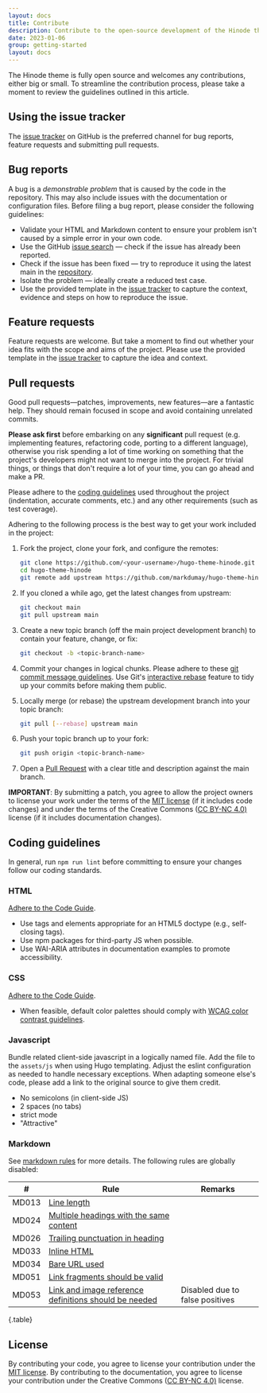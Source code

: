 ```yaml
---
layout: docs
title: Contribute
description: Contribute to the open-source development of the Hinode theme.
date: 2023-01-06
group: getting-started
layout: docs
---
```


The Hinode theme is fully open source and welcomes any contributions, either big or small. To streamline the contribution process, please take a moment to review the guidelines outlined in this article.

## Using the issue tracker

The [issue tracker][issue_tracker] on GitHub is the preferred channel for bug reports, feature requests and submitting pull requests.

## Bug reports

A bug is a *demonstrable problem* that is caused by the code in the repository. This may also include issues with the documentation or configuration files. Before filing a bug report, please consider the following guidelines:

- Validate your HTML and Markdown content to ensure your problem isn't caused by a simple error in your own code.
- Use the GitHub [issue search][issue_tracker] — check if the issue has already been reported.
- Check if the issue has been fixed — try to reproduce it using the latest main in the [repository][repository].
- Isolate the problem — ideally create a reduced test case.
- Use the provided template in the [issue tracker][issue_tracker] to capture the context, evidence and steps on how to reproduce the issue.

## Feature requests

Feature requests are welcome. But take a moment to find out whether your idea fits with the scope and aims of the project. Please use the provided template in the [issue tracker][issue_tracker] to capture the idea and context.

## Pull requests

Good pull requests—patches, improvements, new features—are a fantastic help. They should remain focused in scope and avoid containing unrelated commits.

**Please ask first** before embarking on any **significant** pull request (e.g. implementing features, refactoring code, porting to a different language), otherwise you risk spending a lot of time working on something that the project's developers might not want to merge into the project. For trivial things, or things that don't require a lot of your time, you can go ahead and make a PR.

Please adhere to the [coding guidelines](#coding-guidelines) used throughout the project (indentation, accurate comments, etc.) and any other requirements (such as test coverage).

Adhering to the following process is the best way to get your work included in the project:

1. Fork the project, clone your fork, and configure the remotes:

    ```bash
    git clone https://github.com/<your-username>/hugo-theme-hinode.git
    cd hugo-theme-hinode
    git remote add upstream https://github.com/markdumay/hugo-theme-hinode
    ```

1. If you cloned a while ago, get the latest changes from upstream:

    ```bash
    git checkout main
    git pull upstream main
    ```

1. Create a new topic branch (off the main project development branch) to contain your feature, change, or fix:

    ```bash
    git checkout -b <topic-branch-name>
    ```

1. Commit your changes in logical chunks. Please adhere to these [git commit message guidelines][commit_message]. Use Git's [interactive rebase][github_rebase] feature to tidy up your commits before making them public.

1. Locally merge (or rebase) the upstream development branch into your topic branch:

    ```bash
    git pull [--rebase] upstream main
    ```

1. Push your topic branch up to your fork:

    ```bash
    git push origin <topic-branch-name>
    ```

1. Open a [Pull Request][github_pr] with a clear title and description against the main branch.

**IMPORTANT**: By submitting a patch, you agree to allow the project owners to license your work under the terms of the [MIT license][license] (if it includes code changes) and under the terms of the Creative Commons ([CC BY-NC 4.0)][cc-by-nc-4.0] license (if it includes documentation changes).

## Coding guidelines

In general, run `npm run lint` before committing to ensure your changes follow our coding standards.

### HTML

[Adhere to the Code Guide][html_codeguide].

- Use tags and elements appropriate for an HTML5 doctype (e.g., self-closing tags).
- Use npm packages for third-party JS when possible.
- Use WAI-ARIA attributes in documentation examples to promote accessibility.

### CSS

[Adhere to the Code Guide][css_codeguide].

- When feasible, default color palettes should comply with [WCAG color contrast guidelines][wcag_contrast].

### Javascript

Bundle related client-side javascript in a logically named file. Add the file to the `assets/js` when using Hugo templating. Adjust the eslint configuration as needed to handle necessary exceptions. When adapting someone else's code, please add a link to the original source to give them credit.

- No semicolons (in client-side JS)
- 2 spaces (no tabs)
- strict mode
- "Attractive"

### Markdown

See [markdown rules][markdown_rules] for more details. The following rules are globally disabled:

| #     | Rule | Remarks |
|-------|-------------------------------------------------------------------------|---------------------------------|
| MD013 | [Line length][markdown_md013]                                           | |
| MD024 | [Multiple headings with the same content][markdown_md024]               | |
| MD026 | [Trailing punctuation in heading][markdown_md026]                       | |
| MD033 | [Inline HTML][markdown_md033]                                           | |
| MD034 | [Bare URL used][markdown_md034]                                         | |
| MD051 | [Link fragments should be valid][markdown_md051]                        | |
| MD053 | [Link and image reference definitions should be needed][markdown_md053] | Disabled due to false positives |
{.table}

## License

By contributing your code, you agree to license your contribution under the [MIT license][license]. By contributing to the documentation, you agree to license your contribution under the Creative Commons ([CC BY-NC 4.0)][cc-by-nc-4.0] license.

[issue_tracker]: https://github.com/markdumay/hugo-theme-hinode/issues
[license]: https://github.com/markdumay/hugo-theme-hinode/blob/main/LICENSE
[cc-by-nc-4.0]: https://creativecommons.org/licenses/by-nc/4.0/
[github_rebase]: https://help.github.com/articles/about-git-rebase/
[repository]: https://github.com/markdumay/hugo-theme-hinode
[commit_message]: https://tbaggery.com/2008/04/19/a-note-about-git-commit-messages.html
[github_pr]: https://help.github.com/articles/about-pull-requests/
[html_codeguide]: https://codeguide.co/#html
[css_codeguide]: https://codeguide.co/#css
[wcag_contrast]: https://www.w3.org/TR/WCAG20/#visual-audio-contrast
[markdown_rules]: https://github.com/DavidAnson/markdownlint/blob/main/doc/Rules.md

[markdown_md013]: https://github.com/DavidAnson/markdownlint/blob/main/doc/Rules.md#md013---line-length
[markdown_md024]: https://github.com/DavidAnson/markdownlint/blob/main/doc/Rules.md#md024---multiple-headings-with-the-same-content
[markdown_md026]: https://github.com/DavidAnson/markdownlint/blob/main/doc/Rules.md#md026---trailing-punctuation-in-heading
[markdown_md033]: https://github.com/DavidAnson/markdownlint/blob/main/doc/Rules.md#md033---inline-html
[markdown_md034]: https://github.com/DavidAnson/markdownlint/blob/main/doc/Rules.md#md034---bare-url-used
[markdown_md051]: https://github.com/DavidAnson/markdownlint/blob/main/doc/Rules.md#md051---link-fragments-should-be-valid
[markdown_md053]: https://github.com/DavidAnson/markdownlint/blob/main/doc/Rules.md#md053---link-and-image-reference-definitions-should-be-needed
